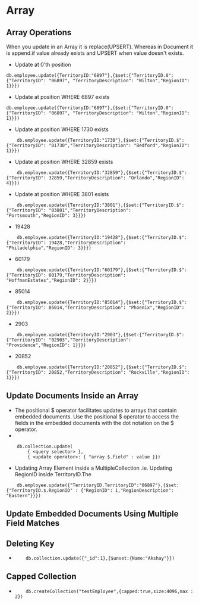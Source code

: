 # Array
## Array Operations
When you update in an Array it is replace(UPSERT).
Whereas in Document it is append.if value already exists and UPSERT when value doesn't exists.

- Update at 0'th position
```
db.employee.update({TerritoryID:"6897"},{$set:{"TerritoryID.0":{"TerritoryID": "06897", "TerritoryDescription": "Wilton","RegionID": 1}}})
```
- Update at position WHERE 6897 exists
```
db.employee.update({TerritoryID:"6897"},{$set:{"TerritoryID.0":{"TerritoryID": "06897", "TerritoryDescription": "Wilton","RegionID": 1}}})
```
- Update at position WHERE 1730 exists
```
    db.employee.update({TerritoryID:"1730"},{$set:{"TerritoryID.$":{"TerritoryID": "01730","TerritoryDescription": "Bedford","RegionID": 1}}})
```

- Update at position WHERE 32859 exists
```
    db.employee.update({TerritoryID:"32859"},{$set:{"TerritoryID.$":{"TerritoryID": 32859,"TerritoryDescription": "Orlando","RegionID": 4}}})
```
- Update at position WHERE 3801 exists 
```
    db.employee.update({TerritoryID:"3801"},{$set:{"TerritoryID.$":{"TerritoryID": "03801","TerritoryDescription": "Portsmouth","RegionID": 3}}})
```
- 19428
```
    db.employee.update({TerritoryID:"19428"},{$set:{"TerritoryID.$":{"TerritoryID": 19428,"TerritoryDescription": "Philadelphia","RegionID": 3}}})
```
- 60179
```
    db.employee.update({TerritoryID:"60179"},{$set:{"TerritoryID.$":{"TerritoryID": 60179,"TerritoryDescription": "HoffmanEstates","RegionID": 2}}})
```
- 85014
```
    db.employee.update({TerritoryID:"85014"},{$set:{"TerritoryID.$":{"TerritoryID": 85014,"TerritoryDescription": "Phoenix","RegionID": 2}}})
```
- 2903
```
    db.employee.update({TerritoryID:"2903"},{$set:{"TerritoryID.$":{"TerritoryID": "02903","TerritoryDescription": "Providence","RegionID": 1}}})
```
- 20852
```
    db.employee.update({TerritoryID:"20852"},{$set:{"TerritoryID.$":{"TerritoryID": 20852,"TerritoryDescription": "Rockville","RegionID": 1}}})
```
## Update Documents Inside an Array
- The positional $ operator facilitates updates to arrays that contain embedded documents. Use the positional $ operator to access the fields in the embedded documents with the dot notation on the $ operator.
- 
```
    db.collection.update(
        { <query selector> },
        { <update operator>: { "array.$.field" : value }})
```
- Updating Array Element inside a MultipleCollection .ie. Updating RegionID inside TerritoryID.The 
```
    db.employee.update({"TerritoryID.TerritoryID":"06897"},{$set: {"TerritoryID.$.RegionID" : {"RegionID": 1,"RegionDescription": "Eastern"}}})
```
## Update Embedded Documents Using Multiple Field Matches

## Deleting Key
-
    ```
        db.collection.update({"_id":1},{$unset:{Name:"Akshay"}})
    ```

## Capped Collection
-
    ```
        db.createCollection("testEmployee",{capped:true,size:4096,max : 2})
    ```